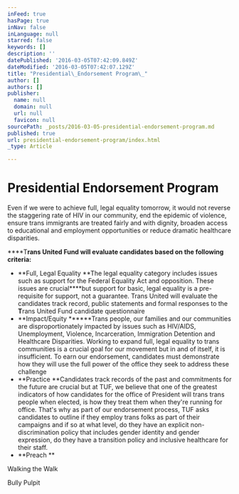 ```yaml
---
inFeed: true
hasPage: true
inNav: false
inLanguage: null
starred: false
keywords: []
description: ''
datePublished: '2016-03-05T07:42:09.849Z'
dateModified: '2016-03-05T07:42:07.129Z'
title: "Presidential\_Endorsement Program\_"
author: []
authors: []
publisher:
  name: null
  domain: null
  url: null
  favicon: null
sourcePath: _posts/2016-03-05-presidential-endorsement-program.md
published: true
url: presidential-endorsement-program/index.html
_type: Article

---
```

# Presidential Endorsement Program 

Even if we were to achieve full, legal equality tomorrow, it would not reverse the staggering rate of HIV in our community, end the epidemic of violence, ensure trans immigrants are treated fairly and with dignity, broaden access to educational and employment opportunities or reduce dramatic healthcare disparities.   

****T**rans United Fund will evaluate candidates based on the following criteria:**

* **Full, Legal Equality                                                                                 **The legal equality category includes issues such as support for the Federal Equality Act and opposition.  These issues are crucial****but support for basic, legal equality is a pre-requisite for support, not a guarantee. Trans United will evaluate the candidates track record, public statements and formal responses to the **T**rans United Fund candidate questionnaire                     
* **Impact/Equity  ******Trans people, our families and our communities are disproportionately impacted by issues such as HIV/AIDS, Unemployment, Violence, Incarceration, Immigration Detention and Healthcare Disparities. Working to expand full, legal equality to trans communities is a crucial goal for our movement but in and of itself, it is insufficient.  To earn our endorsement, candidates must demonstrate how they will use the full power of the office they seek to address these challenge                                                                                                
* **Practice                                                                                                       **Candidates track records of the past and commitments for the future are crucial but at TUF, we believe that one of the greatest indicators of how candidates for the office of President will trans trans people when elected, is how they treat them when they're running for office. That's why as part of our endorsement process, TUF asks candidates to outline if they employ trans folks as part of their campaigns and if so at what level, do they have an explicit non-discrimination policy that includes gender identity and gender expression, do they have a transition policy and inclusive healthcare for their staff.                                                                                        
* **Preach                                                                                                           **

Walking the Walk 

Bully Pulpit